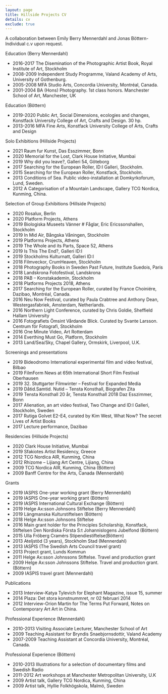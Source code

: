 ```yaml
---
layout: page
title: Hillside Projects CV
details: cv
exclude: true
---
```

A collaboration between Emily Berry Mennerdahl and Jonas Böttern-<br/> Individual c.v upon request.<br/>

Education (Berry Mennerdahl)

* 2016-2017	The Disemination of the Photographic Artist Book, Royal Institute of Art, Stockholm
* 2008-2009	Independent Study Programme, Valand Academy of Arts, University of Gothenburg.
* 2005-2008	MFA Studio Arts, Concordia University, Montréal, Canada.
* 2001-2004	BA (Hons) Photography. 1st class honors. Manchester School of Art, Manchester, UK



Education (Böttern)

* 2019-2020     Public Art, Social Dimensions, ecologies and changes, Konstfack University             College of Art, Crafts and Design. 30 hp.
* 2013-2016	MFA Fine Arts, Konstfack University College of Arts, Crafts and Design



Solo Exhibitions (Hillside Projects)

* 2021                Raum fur Kunst, Das Esszimmer, Bonn
* 2020                Memorial for the Lost, Clark House Initiative, Mumbai
* 2019		Why did you leave?, Galleri 54, Göteborg
* 2017		Searching for the European Roller, ID:I Galleri, Stockholm.
* 2015		Searching for the European Roller, Konstfack, Stockholm.  
* 2013   	Conditions of Sea. Public video-installation at Domkyrkoforum, Lund, Sweden.
* 2012	  A Categorisation of a Mountain Landscape, Gallery TCG Nordica, Kunming, China.



Selection of Group Exhibitions (Hillside Projects)

* 2020 Rosalux, Berlin
* 2020 Platform Projects, Athens
* 2019 Biologiska Museets Vänner # Fåglar, Eric Ericssonshallen, Stockholm
* 2019 In Mid Air, Bångska Våningen, Stockholm
* 2019 Platforms Projects, Athens
* 2019 The Whole and its Parts, Space 52, Athens
* 2019 Is This The End?, Galleri ID:I
* 2019 Stockholms Kulturnatt, Galleri ID:I
* 2018 Filmveckor, CrumHeaven, Stockholm
* 2018 Photography Books in Sweden Past Future, Institute Suedois, Paris
* 2018 Landskrona Fotofestival, Landskrona
* 2018 PAB – Konstakademin, Stockholm
* 2018 Platforms Projects 2018, Athens
* 2017	Searching for the European Roller, curated by France Choiniére, Dazibao, Montréal, Canada.
* 2016	Neu Now Festival, curated by Paula Crabtree and Anthony Dean, Westergasfabriek, Amsterdam, Netherlands.
* 2016	Northern Light Conference, curated by Chris Goldie, Sheffield Hallam University
* 2016	Fotografiets Ömsint Vårdande Blick. Curated by Svante Larsson. Centrum för Fotografi, Stockholm
* 2016		One Minute Video, Art Rotterdam
* 2014		Everthing Must Go, Platform, Stockholm
* 2013		Land/Sea/Sky, Chapel Gallery, Ormskirk, Liverpool, U.K.



Screenings and presentations

* 2019 Bideodromo International experimental film and video festival, Bilbao
* 2019 FilmForm News at 65th International Short Film Festival Oberhausen
* 2019 32. Stuttgarter Filmwinter – Festival for Expanded Media
* 2019 Dåtid.Samtid. Nutid – Tensta Konsthall, Biografen Zita
* 2019 Tensta Konsthall 20 år, Tensta Konsthall 2018 Daz Esszimmer, Bonn
* 2017	Alienation, an art video festival, Two Change and ID:I Galleri, Stockholm, Sweden
* 2017	Rutiga Golvet E2-E4, curated by Kim West, What Now? The secret Lives of Artist Books
* 2017	Lecture performance, Dazibao



Residencies (Hillside Projects)

* 2020 Clark House Initiative, Mumbai
* 2019 Sfakiotes Artist Residency, Greece
* 2012		TCG Nordica AIR, Kunming, China
* 2012		Rhizome – Lijiang Art Centre, Lijiang, China
* 2009		TCG Nordica AIR, Kunming, China (Böttern)
* 2009		Banff Centre for the Arts, Canada (Mennerdahl)



Grants

* 2019 IASPIS One-year working grant (Berry Mennerdahl)
* 2019 IASPIS One-year working grant (Böttern)
* 2019 IASPIS International Cultural Exchange (Böttern)
* 2019 Helge Ax:sson Johnsons Stiftelse (Berry Mennerdahl)
* 2019 Längmanska Kulturstiftelsen (Böttern)
* 2018 Helge Ax:sson Johnsons Stiftelse 
* 2016	Main grant holder for the Principles Scholarship, Konstfack, Stiftelsen Den Nordiska Första S:t Johannislogens Jubelfond (Böttern)
* 2015		Ulla Fröberg Cramérs Stipendiestiftelse(Böttern)
* 2013		Ateljstöd (3 years), Stockholm Stad (Mennerdahl)
* 2013		IASPIS (The Swedish Arts Council travel grant)
* 2013		Project grant, Lunds Kommun
* 2011		Helge Ax:sson Johnssons Stiftelse. Travel and production grant
* 2009		Helge Ax:sson Johnssons Stiftelse. Travel and production grant. (Böttern)
* 2009		IASPIS travel grant (Mennerdahl)



Publications

* 2013		Interview-Katya Tylevich for Elephant Magazine, issue 15, summer
* 2014		Plaza: Det stora konstnummret, nr 02 februari 2014
* 2012	Interview-Orion Martin for The Terms Put Forward, Notes on Contemporary Art Art in China.



Professional Experience (Mennerdahl)

* 2010-2013	Visiting Associate Lecturer, Manchester School of Art
* 2009		Teaching Assistant for Bryndis Snaebjornsdottir, Valand Academy
* 2007-2009	Teaching Assistant at Concordia University, Montréal, Canada.



Professional Experience (Böttern)

* 2010-2013 	Illustrations for a selection of documentary films and Swedish Radio
* 2011-2012 	Art workshops at Manchester Metropolitan University, U.K
* 2009 		Artist talk, Gallery TCG Nordica, Kunming, China
* 2009 		Artist talk, Hyllie Folkhögskola, Malmö, Sweden
